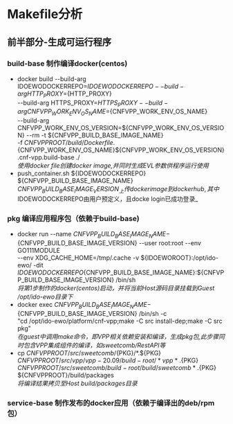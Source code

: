 # Makefile分析
## 前半部分-生成可运行程序
### build-base 制作编译docker(centos)
* docker build --build-arg IDOEWODOCKERREPO=${IDOEWODOCKERREPO} --build-arg HTTP_PROXY=${HTTP_PROXY} \
	--build-arg HTTPS_PROXY=${HTTPS_PROXY} --build-arg CNFVPP_WORK_ENV_OS_NAME=${CNFVPP_WORK_ENV_OS_NAME} \
	--build-arg CNFVPP_WORK_ENV_OS_VERSION=${CNFVPP_WORK_ENV_OS_VERSION} --rm -t ${CNFVPP_BUILD_BASE_IMAGE_NAME} \
	-f ${CNFVPPROOT}/build/Dockerfile.${CNFVPP_WORK_ENV_OS_NAME}${CNFVPP_WORK_ENV_OS_VERSION}.cnf-vpp.build-base ./  
    _使用docker file创建docker image,并同时生成EVL参数供程序运行使用_  
* push_container.sh ${IDOEWODOCKERREPO} ${CNFVPP_BUILD_BASE_IMAGE_NAME} ${CNFVPP_BUILD_BASE_IMAGE_VERSION}  
    _上传docker image到docker hub, 其中$IDOEWODOCKERREPO由用户预定义，且docke login已成功登录_  
### pkg 编译应用程序包（依赖于build-base)
* docker run --name ${CNFVPP_BUILD_BASE_IMAGE_NAME}-${CNFVPP_BUILD_BASE_IMAGE_VERSION} --user root:root --env GO111MODULE \
	--env XDG_CACHE_HOME=/tmp/.cache -v ${IDOEWOROOT}:/opt/ido-ewo/ -dit \
	${IDOEWODOCKERREPO}${CNFVPP_BUILD_BASE_IMAGE_NAME}:${CNFVPP_BUILD_BASE_IMAGE_VERSION} /bin/sh  
    _将第1步制作的docker(centos)启动，并将当前Host源码目录挂载到Guest /opt/ido-ewo目录下_  
* docker exec ${CNFVPP_BUILD_BASE_IMAGE_NAME}-${CNFVPP_BUILD_BASE_IMAGE_VERSION} /bin/sh -c \
	"cd /opt/ido-ewo/platform/cnf-vpp;make -C src install-dep;make -C src pkg"  
    _在guest中调用make命令，即VPP相关依赖安装和编译，生成pkg包,此步骤同时包含VPP集成组件的编译，如sweetcomb/RestAPI等_  
* cp ${CNFVPPROOT}/src/sweetcomb/${PKG}/*.${PKG} ${CNFVPPROOT}/src/vpp/vpp-20.09/build-root/*vpp*.${PKG} \
	${CNFVPPROOT}/src/sweetcomb/build-root/build/sweetcomb*.${PKG} ${CNFVPPROOT}/build/packages  
    _将编译结果拷贝至Host build/packages目录_  
### service-base 制作发布的docker应用（依赖于编译出的deb/rpm包）

